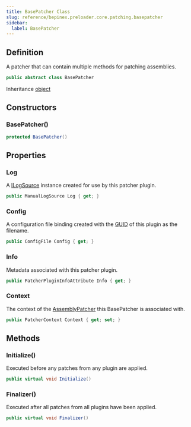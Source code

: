```yaml
---
title: BasePatcher Class
slug: reference/bepinex.preloader.core.patching.basepatcher
sidebar:
  label: BasePatcher
---
```

## Definition

A patcher that can contain multiple methods for patching assemblies.

```csharp title="C#"
public abstract class BasePatcher
```

Inheritance [object](https://learn.microsoft.com/dotnet/api/system.object/)

## Constructors

### BasePatcher()

```csharp title="C#"
protected BasePatcher()
```


## Properties

### Log

A [ILogSource](../bepinex.logging.ilogsource/) instance created for use by this patcher plugin.

```csharp title="C#"
public ManualLogSource Log { get; }
```

### Config

A configuration file binding created with the [GUID](../bepinex.preloader.core.patching.patcherplugininfoattribute/#guid/) of this plugin as the filename.

```csharp title="C#"
public ConfigFile Config { get; }
```

### Info

Metadata associated with this patcher plugin.

```csharp title="C#"
public PatcherPluginInfoAttribute Info { get; }
```

### Context

The context of the [AssemblyPatcher](../bepinex.preloader.core.patching.assemblypatcher/) this BasePatcher is associated with.

```csharp title="C#"
public PatcherContext Context { get; set; }
```

## Methods

### Initialize()

Executed before any patches from any plugin are applied.

```csharp title="C#"
public virtual void Initialize()
```


### Finalizer()

Executed after all patches from all plugins have been applied.

```csharp title="C#"
public virtual void Finalizer()
```